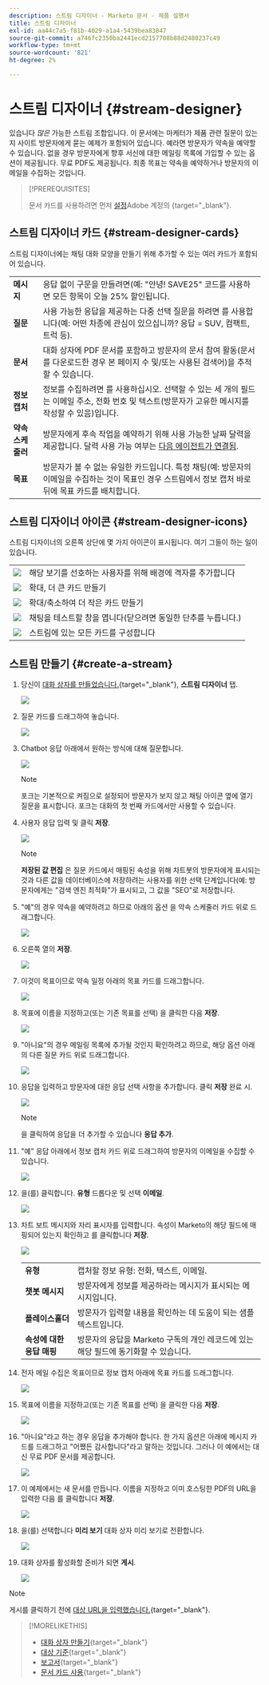 ```yaml
---
description: 스트림 디자이너 - Marketo 문서 - 제품 설명서
title: 스트림 디자이너
exl-id: aa44c7a5-f81b-4029-a1a4-5439bea83847
source-git-commit: a746fc2350ba2441ecd2157708b88d2480237c49
workflow-type: tm+mt
source-wordcount: '821'
ht-degree: 2%

---
```


# 스트림 디자이너 {#stream-designer}

있습니다 _많은_ 가능한 스트림 조합입니다. 이 문서에는 마케터가 제품 관련 질문이 있는지 사이트 방문자에게 묻는 예제가 포함되어 있습니다. 예라면 방문자가 약속을 예약할 수 있습니다. 없을 경우 방문자에게 향후 서신에 대한 메일링 목록에 가입할 수 있는 옵션이 제공됩니다. 무료 PDF도 제공됩니다. 최종 목표는 약속을 예약하거나 방문자의 이메일을 수집하는 것입니다.

>[!PREREQUISITES]
>
>문서 카드를 사용하려면 먼저 [설정](/help/marketo/product-docs/demand-generation/dynamic-chat/integrations/using-the-document-card.md)Adobe 계정의 {target=&quot;_blank&quot;}.

## 스트림 디자이너 카드 {#stream-designer-cards}

스트림 디자이너에는 채팅 대화 모양을 만들기 위해 추가할 수 있는 여러 카드가 포함되어 있습니다.

<table>
 <tr>
  <td><strong>메시지</strong></td>
  <td>응답 없이 구문을 만들려면(예: "안녕! SAVE25" 코드를 사용하면 모든 항목이 오늘 25% 할인됩니다.
</td>
 </tr>
 <tr>
  <td><strong>질문</strong></td>
  <td>사용 가능한 응답을 제공하는 다중 선택 질문을 하려면 를 사용합니다(예: 어떤 차종에 관심이 있으십니까? 응답 = SUV, 컴팩트, 트럭 등).</td>
 </tr>
 <tr>
  <td><strong>문서</strong></td>
  <td>대화 상자에 PDF 문서를 포함하고 방문자의 문서 참여 활동(문서를 다운로드한 경우 본 페이지 수 및/또는 사용된 검색어)을 추적할 수 있습니다.</td>
 </tr>
 <tr>
  <td><strong>정보 캡처</strong></td>
  <td>정보를 수집하려면 를 사용하십시오. 선택할 수 있는 세 개의 필드는 이메일 주소, 전화 번호 및 텍스트(방문자가 고유한 메시지를 작성할 수 있음)입니다.</td>
 </tr>
 <tr>
  <td><strong>약속 스케줄러</strong></td>
  <td>방문자에게 후속 작업을 예약하기 위해 사용 가능한 날짜 달력을 제공합니다. 달력 사용 가능 여부는 <a href="/help/marketo/product-docs/demand-generation/dynamic-chat/dynamic-chat-overview.md#routing">다음 에이전트가 연결됨</a>.</td>
 </tr>
 <tr>
  <td><strong>목표</strong></td>
  <td>방문자가 볼 수 없는 유일한 카드입니다. 특정 채팅(예: 방문자의 이메일을 수집하는 것이 목표인 경우 스트림에서 정보 캡처 바로 뒤에 목표 카드를 배치합니다.</td>
 </tr>
</table>

## 스트림 디자이너 아이콘 {#stream-designer-icons}

스트림 디자이너의 오른쪽 상단에 몇 가지 아이콘이 표시됩니다. 여기 그들이 하는 일이 있습니다.

<table>
 <tr>
  <td><img src="assets/stream-designer-1.png"></td>
  <td>해당 보기를 선호하는 사용자를 위해 배경에 격자를 추가합니다</td>
 </tr>
 <tr>
  <td><img src="assets/stream-designer-2.png"></td>
  <td>확대, 더 큰 카드 만들기</td>
 </tr>
 <tr>
  <td><img src="assets/stream-designer-3.png"></td>
  <td>확대/축소하여 더 작은 카드 만들기</td>
 </tr>
 <tr>
  <td><img src="assets/stream-designer-4.png"></td>
  <td>채팅을 테스트할 창을 엽니다(닫으려면 동일한 단추를 누릅니다.)</td>
 </tr>
 <tr>
  <td><img src="assets/stream-designer-5.png"></td>
  <td>스트림에 있는 모든 카드를 구성합니다</td>
 </tr>
</table>

## 스트림 만들기 {#create-a-stream}

1. 당신이 [대화 상자를 만들었습니다.](/help/marketo/product-docs/demand-generation/dynamic-chat/dialogues/create-a-dialogue.md){target=&quot;_blank&quot;}, **스트림 디자이너** 탭.

   ![](assets/stream-designer-6.png)

1. 질문 카드를 드래그하여 놓습니다.

   ![](assets/stream-designer-7.png)

1. Chatbot 응답 아래에서 원하는 방식에 대해 질문합니다.

   ![](assets/stream-designer-8.png)

   >[!NOTE]
   >
   >포크는 기본적으로 켜짐으로 설정되어 방문자가 보지 않고 채팅 아이콘 옆에 열기 질문을 표시합니다. 포크는 대화의 첫 번째 카드에서만 사용할 수 있습니다.

1. 사용자 응답 입력 및 클릭 **저장**.

   ![](assets/stream-designer-9.png)

   >[!NOTE]
   >
   >**저장된 값 편집** 은 질문 카드에서 매핑된 속성을 위해 차트봇의 방문자에게 표시되는 것과 다른 값을 데이터베이스에 저장하려는 사용자를 위한 선택 단계입니다(예: 방문자에게는 &quot;검색 엔진 최적화&quot;가 표시되고, 그 값을 &quot;SEO&quot;로 저장합니다.

1. &quot;예&quot;의 경우 약속을 예약하려고 하므로 아래의 옵션 을 약속 스케줄러 카드 위로 드래그합니다.

   ![](assets/stream-designer-10.png)

1. 오른쪽 열의 **저장**.

   ![](assets/stream-designer-11.png)

1. 이것이 목표이므로 약속 일정 아래의 목표 카드를 드래그합니다.

   ![](assets/stream-designer-12.png)

1. 목표에 이름을 지정하고(또는 기존 목표를 선택) 을 클릭한 다음 **저장**.

   ![](assets/stream-designer-13.png)

1. &quot;아니요&quot;의 경우 메일링 목록에 추가될 것인지 확인하려고 하므로, 해당 옵션 아래의 다른 질문 카드 위로 드래그합니다.

   ![](assets/stream-designer-14.png)

1. 응답을 입력하고 방문자에 대한 응답 선택 사항을 추가합니다. 클릭 **저장** 완료 시.

   ![](assets/stream-designer-15.png)

   >[!NOTE]
   >
   >을 클릭하여 응답을 더 추가할 수 있습니다 **응답 추가**.

1. &quot;예&quot; 응답 아래에서 정보 캡처 카드 위로 드래그하여 방문자의 이메일을 수집할 수 있습니다.

   ![](assets/stream-designer-16.png)

1. 을(를) 클릭합니다. **유형** 드롭다운 및 선택 **이메일**.

   ![](assets/stream-designer-17.png)

1. 차트 보트 메시지와 자리 표시자를 입력합니다. 속성이 Marketo의 해당 필드에 매핑되어 있는지 확인하고 를 클릭합니다 **저장**.

   ![](assets/stream-designer-18.png)

   <table>
    <tr>
     <td><strong>유형</strong></td>
     <td>캡처할 정보 유형: 전화, 텍스트, 이메일.</td>
    </tr>
    <tr>
     <td><strong>챗봇 메시지</strong></td>
     <td>방문자에게 정보를 제공하라는 메시지가 표시되는 메시지입니다.</td>
    </tr>
    <tr>
     <td><strong>플레이스홀더</strong></td>
     <td>방문자가 입력할 내용을 확인하는 데 도움이 되는 샘플 텍스트입니다.</td>
    </tr>
    <tr>
     <td><strong>속성에 대한 응답 매핑</strong></td>
     <td>방문자의 응답을 Marketo 구독의 개인 레코드에 있는 해당 필드에 동기화할 수 있습니다.</td>
    </tr>
   </table>

1. 전자 메일 수집은 목표이므로 정보 캡처 아래에 목표 카드를 드래그합니다.

   ![](assets/stream-designer-19.png)

1. 목표에 이름을 지정하고(또는 기존 목표를 선택) 을 클릭한 다음 **저장**.

   ![](assets/stream-designer-20.png)

1. &quot;아니요&quot;라고 하는 경우 응답을 추가해야 합니다. 한 가지 옵션은 아래에 메시지 카드를 드래그하고 &quot;어쨌든 감사합니다&quot;라고 말하는 것입니다. 그러나 이 예에서는 대신 무료 PDF 문서를 제공합니다.

   ![](assets/stream-designer-21.png)

1. 이 예제에서는 새 문서를 만듭니다. 이름을 지정하고 이미 호스팅한 PDF의 URL을 입력한 다음 를 클릭합니다 **저장**.

   ![](assets/stream-designer-22.png)

1. 을(를) 선택합니다 **미리 보기** 대화 상자 미리 보기로 전환합니다.

   ![](assets/stream-designer-23.png)

1. 대화 상자를 활성화할 준비가 되면 **게시**.

   ![](assets/stream-designer-24.png)

>[!NOTE]
>
>게시를 클릭하기 전에 [대상 URL을 입력했습니다.](/help/marketo/product-docs/demand-generation/dynamic-chat/dialogues/audience-criteria.md#target){target=&quot;_blank&quot;}.

>[!MORELIKETHIS]
>
>* [대화 상자 만들기](/help/marketo/product-docs/demand-generation/dynamic-chat/dialogues/create-a-dialogue.md){target=&quot;_blank&quot;}
>* [대상 기준](/help/marketo/product-docs/demand-generation/dynamic-chat/dialogues/audience-criteria.md){target=&quot;_blank&quot;}
>* [보고서](/help/marketo/product-docs/demand-generation/dynamic-chat/dialogues/reports.md){target=&quot;_blank&quot;}
>* [문서 카드 사용](/help/marketo/product-docs/demand-generation/dynamic-chat/integrations/using-the-document-card.md){target=&quot;_blank&quot;}

